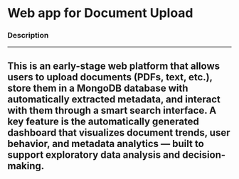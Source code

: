 # Web app for Document Upload

### Description

---

This is an early-stage web platform that allows users to upload documents (PDFs, text, etc.), store them in a MongoDB database with automatically extracted metadata, and interact with them through a smart search interface.
A key feature is the automatically generated dashboard that visualizes document trends, user behavior, and metadata analytics — built to support exploratory data analysis and decision-making.
---
